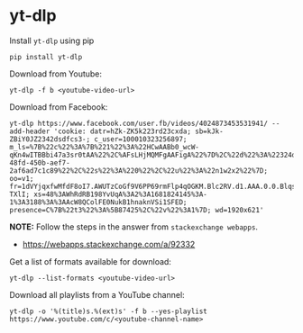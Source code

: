 # yt-dlp


Install `yt-dlp` using pip 
```shell
pip install yt-dlp
```

Download from Youtube:
```shell
yt-dlp -f b <youtube-video-url>
```

Download from Facebook:
```shell
yt-dlp https://www.facebook.com/user.fb/videos/4024873453531941/ --add-header 'cookie: datr=hZk-ZK5k223rd23cxda; sb=kJk-ZBiY0JZ2342dsdfcs3-; c_user=100010323256897; m_ls=%7B%22c%22%3A%7B%221%22%3A%22HCwAABb0_wcW-qKn4wITBBbi47a3sr0tAA%22%2C%AFsLHjMQMFgAAFigA%22%7D%2C%22d%22%3A%22324d893a-48fd-450b-aef7-2af6ad7c1c89%22%2C%22s%22%3A%220%22%2C%22u%22%3A%22n1w2x2%22%7D; oo=v1; fr=1dVYjqxfwMfdF8oI7.AWUTzCoGf9V6PP69rmFlp4qOGKM.Blc2RV.d1.AAA.0.0.BlqsK4.AWXGFa-TXlI; xs=48%3AWhRdRB198YvUqA%3A2%3A1681824145%3A-1%3A3188%3A%3AAcW8QColFE0NukB1hnaknVSi1SFED; presence=C%7B%22t3%22%3A%5B87425%2C%22v%22%3A1%7D; wd=1920x621'
```

**NOTE:** Follow the steps in the answer from `stackexchange webapps`.

- https://webapps.stackexchange.com/a/92332


Get a list of formats available for download:
```shell
yt-dlp --list-formats <youtube-video-url>
```

Download all playlists from a YouTube channel:
```shell
yt-dlp -o '%(title)s.%(ext)s' -f b --yes-playlist https://www.youtube.com/c/<youtube-channel-name>
```
